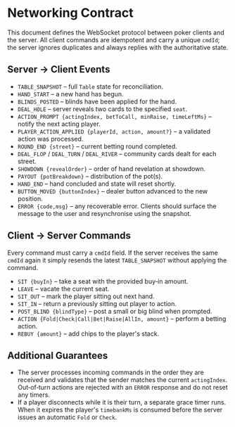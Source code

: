 # Networking Contract

This document defines the WebSocket protocol between poker clients and the server.
All client commands are idempotent and carry a unique `cmdId`; the server ignores
duplicates and always replies with the authoritative state.

## Server → Client Events

- `TABLE_SNAPSHOT` – full `Table` state for reconciliation.
- `HAND_START` – a new hand has begun.
- `BLINDS_POSTED` – blinds have been applied for the hand.
- `DEAL_HOLE` – server reveals two cards to the specified `seat`.
- `ACTION_PROMPT {actingIndex, betToCall, minRaise, timeLeftMs}` – notify the
  next acting player.
- `PLAYER_ACTION_APPLIED {playerId, action, amount?}` – a validated action was
  processed.
- `ROUND_END {street}` – current betting round completed.
- `DEAL_FLOP` / `DEAL_TURN` / `DEAL_RIVER` – community cards dealt for each
  street.
- `SHOWDOWN {revealOrder}` – order of hand revelation at showdown.
- `PAYOUT {potBreakdown}` – distribution of the pot(s).
- `HAND_END` – hand concluded and state will reset shortly.
- `BUTTON_MOVED {buttonIndex}` – dealer button advanced to the new position.
- `ERROR {code,msg}` – any recoverable error. Clients should surface the
  message to the user and resynchronise using the snapshot.

## Client → Server Commands

Every command must carry a `cmdId` field. If the server receives the same
`cmdId` again it simply resends the latest `TABLE_SNAPSHOT` without applying the
command.

- `SIT {buyIn}` – take a seat with the provided buy‑in amount.
- `LEAVE` – vacate the current seat.
- `SIT_OUT` – mark the player sitting out next hand.
- `SIT_IN` – return a previously sitting out player to action.
- `POST_BLIND {blindType}` – post a small or big blind when prompted.
- `ACTION {Fold|Check|Call|Bet|Raise|AllIn, amount}` – perform a betting action.
- `REBUY {amount}` – add chips to the player's stack.

## Additional Guarantees

- The server processes incoming commands in the order they are received and validates that the sender matches the current `actingIndex`. Out‑of‑turn actions are rejected with an `ERROR` response and do not reset any timers.
- If a player disconnects while it is their turn, a separate grace timer runs. When it expires the player's `timebankMs` is consumed before the server issues an automatic `Fold` or `Check`.
